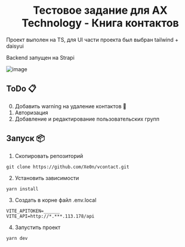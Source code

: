 <h1 align='center'>Тестовое задание для AX Technology - Книга контактов</h1>

Проект выполен на TS, для UI части проекта был выбран tailwind + daisyui

Backend запущен на Strapi

![image](https://user-images.githubusercontent.com/70432453/170648662-2ff424b9-74e9-4754-a04d-512fe1496a3b.png)

## **ToDo 📋**
0) Добавить warning на удаление контактов 🙊
1) Авторизация
2) Добавление и редактирование пользовательских групп 

## **Запуск 📦**

1. Скопировать репозиторий

```
git clone https://github.com/Xe0n/vcontact.git
```

2. Установить зависимости

```
yarn install
```

3. Создать в корне файл .env.local

```
VITE_APITOKEN=______
VITE_API=http://*.***.113.178/api
```
4. Запустить проект

```
yarn dev
```
